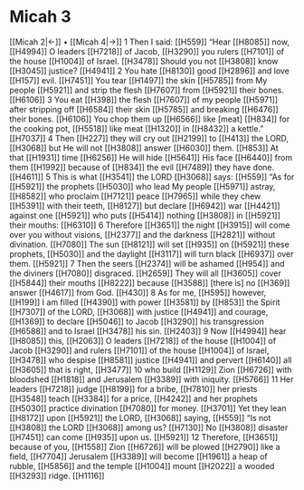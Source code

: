 # Micah 3
[[Micah 2|←]] • [[Micah 4|→]]
1 Then I said: [[H559]] “Hear [[H8085]] now, [[H4994]] O leaders [[H7218]] of Jacob, [[H3290]] you rulers [[H7101]] of the house [[H1004]] of Israel. [[H3478]] Should you not [[H3808]] know [[H3045]] justice? [[H4941]] 
2 You hate [[H8130]] good [[H2896]] and love [[H157]] evil. [[H7451]] You tear [[H1497]] the skin [[H5785]] from My people [[H5921]] and strip the flesh [[H7607]] from [[H5921]] their bones. [[H6106]] 
3 You eat [[H398]] the flesh [[H7607]] of my people [[H5971]] after stripping off [[H6584]] their skin [[H5785]] and breaking [[H6476]] their bones. [[H6106]] You chop them up [[H6566]] like [meat] [[H834]] for the cooking pot, [[H5518]] like meat [[H1320]] in [[H8432]] a kettle.” [[H7037]] 
4 Then [[H227]] they will cry out [[H2199]] to [[H413]] the LORD, [[H3068]] but He will not [[H3808]] answer [[H6030]] them. [[H853]] At that [[H1931]] time [[H6256]] He will hide [[H5641]] His face [[H6440]] from them [[H1992]] because of [[H834]] the evil [[H7489]] they have done. [[H4611]] 
5 This is what [[H3541]] the LORD [[H3068]] says: [[H559]] “As for [[H5921]] the prophets [[H5030]] who lead My people [[H5971]] astray, [[H8582]] who proclaim [[H7121]] peace [[H7965]] while they chew [[H5391]] with their teeth, [[H8127]] but declare [[H6942]] war [[H4421]] against one [[H5921]] who puts [[H5414]] nothing [[H3808]] in [[H5921]] their mouths: [[H6310]] 
6 Therefore [[H3651]] the night [[H3915]] will come over you  without visions, [[H2377]] and the darkness [[H2821]] without divination. [[H7080]] The sun [[H8121]] will set [[H935]] on [[H5921]] these prophets, [[H5030]] and the daylight [[H3117]] will turn black [[H6937]] over them. [[H5921]] 
7 Then the seers [[H2374]] will be ashamed [[H954]] and the diviners [[H7080]] disgraced. [[H2659]] They will all [[H3605]] cover [[H5844]] their mouths [[H8222]] because [[H3588]] [there is] no [[H369]] answer [[H4617]] from God. [[H430]] 
8 As for me, [[H595]] however, [[H199]] I am filled [[H4390]] with power [[H3581]] by [[H853]] the Spirit [[H7307]] of the LORD, [[H3068]] with justice [[H4941]] and courage, [[H1369]] to declare [[H5046]] to Jacob [[H3290]] his transgression [[H6588]] and to Israel [[H3478]] his sin. [[H2403]] 
9 Now [[H4994]] hear [[H8085]] this, [[H2063]] O leaders [[H7218]] of the house [[H1004]] of Jacob [[H3290]] and rulers [[H7101]] of the house [[H1004]] of Israel, [[H3478]] who despise [[H8581]] justice [[H4941]] and pervert [[H6140]] all [[H3605]] that is right, [[H3477]] 
10 who build [[H1129]] Zion [[H6726]] with bloodshed [[H1818]] and Jerusalem [[H3389]] with iniquity. [[H5766]] 
11 Her leaders [[H7218]] judge [[H8199]] for a bribe, [[H7810]] her priests [[H3548]] teach [[H3384]] for a price, [[H4242]] and her prophets [[H5030]] practice divination [[H7080]] for money. [[H3701]] Yet they lean [[H8172]] upon [[H5921]] the LORD, [[H3068]] saying, [[H559]] “Is not [[H3808]] the LORD [[H3068]] among us? [[H7130]] No [[H3808]] disaster [[H7451]] can come [[H935]] upon us. [[H5921]] 
12 Therefore, [[H3651]] because of you, [[H1558]] Zion [[H6726]] will be plowed [[H2790]] like a field, [[H7704]] Jerusalem [[H3389]] will become [[H1961]] a heap of rubble, [[H5856]] and the temple [[H1004]] mount [[H2022]] a wooded [[H3293]] ridge. [[H1116]] 

